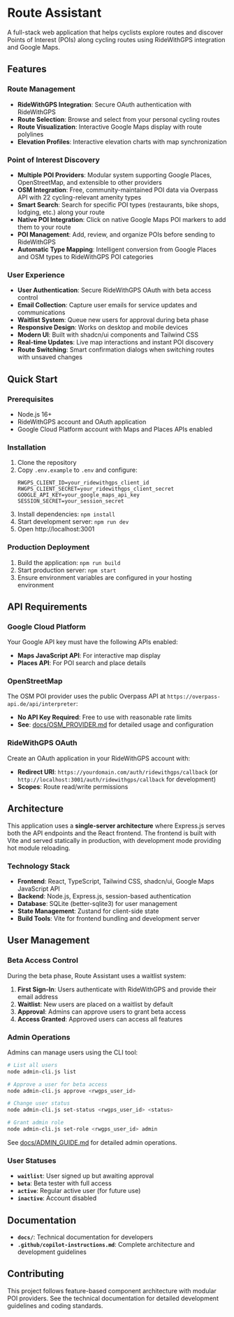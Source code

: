 # Route Assistant

A full-stack web application that helps cyclists explore routes and discover Points of Interest (POIs) along cycling routes using RideWithGPS integration and Google Maps.

## Features

### Route Management
- **RideWithGPS Integration**: Secure OAuth authentication with RideWithGPS
- **Route Selection**: Browse and select from your personal cycling routes
- **Route Visualization**: Interactive Google Maps display with route polylines
- **Elevation Profiles**: Interactive elevation charts with map synchronization

### Point of Interest Discovery
- **Multiple POI Providers**: Modular system supporting Google Places, OpenStreetMap, and extensible to other providers
- **OSM Integration**: Free, community-maintained POI data via Overpass API with 22 cycling-relevant amenity types
- **Smart Search**: Search for specific POI types (restaurants, bike shops, lodging, etc.) along your route
- **Native POI Integration**: Click on native Google Maps POI markers to add them to your route
- **POI Management**: Add, review, and organize POIs before sending to RideWithGPS
- **Automatic Type Mapping**: Intelligent conversion from Google Places and OSM types to RideWithGPS POI categories

### User Experience
- **User Authentication**: Secure RideWithGPS OAuth with beta access control
- **Email Collection**: Capture user emails for service updates and communications
- **Waitlist System**: Queue new users for approval during beta phase
- **Responsive Design**: Works on desktop and mobile devices
- **Modern UI**: Built with shadcn/ui components and Tailwind CSS
- **Real-time Updates**: Live map interactions and instant POI discovery
- **Route Switching**: Smart confirmation dialogs when switching routes with unsaved changes

## Quick Start

### Prerequisites
- Node.js 16+ 
- RideWithGPS account and OAuth application
- Google Cloud Platform account with Maps and Places APIs enabled

### Installation
1. Clone the repository
2. Copy `.env.example` to `.env` and configure:
   ```
   RWGPS_CLIENT_ID=your_ridewithgps_client_id
   RWGPS_CLIENT_SECRET=your_ridewithgps_client_secret
   GOOGLE_API_KEY=your_google_maps_api_key
   SESSION_SECRET=your_session_secret
   ```
3. Install dependencies: `npm install`
4. Start development server: `npm run dev`
5. Open http://localhost:3001

### Production Deployment
1. Build the application: `npm run build`
2. Start production server: `npm start`
3. Ensure environment variables are configured in your hosting environment

## API Requirements

### Google Cloud Platform
Your Google API key must have the following APIs enabled:
- **Maps JavaScript API**: For interactive map display
- **Places API**: For POI search and place details

### OpenStreetMap
The OSM POI provider uses the public Overpass API at `https://overpass-api.de/api/interpreter`:
- **No API Key Required**: Free to use with reasonable rate limits
- **See**: [docs/OSM_PROVIDER.md](docs/OSM_PROVIDER.md) for detailed usage and configuration

### RideWithGPS OAuth
Create an OAuth application in your RideWithGPS account with:
- **Redirect URI**: `https://yourdomain.com/auth/ridewithgps/callback` (or `http://localhost:3001/auth/ridewithgps/callback` for development)
- **Scopes**: Route read/write permissions

## Architecture

This application uses a **single-server architecture** where Express.js serves both the API endpoints and the React frontend. The frontend is built with Vite and served statically in production, with development mode providing hot module reloading.

### Technology Stack
- **Frontend**: React, TypeScript, Tailwind CSS, shadcn/ui, Google Maps JavaScript API
- **Backend**: Node.js, Express.js, session-based authentication
- **Database**: SQLite (better-sqlite3) for user management
- **State Management**: Zustand for client-side state
- **Build Tools**: Vite for frontend bundling and development server

## User Management

### Beta Access Control

During the beta phase, Route Assistant uses a waitlist system:

1. **First Sign-In**: Users authenticate with RideWithGPS and provide their email address
2. **Waitlist**: New users are placed on a waitlist by default
3. **Approval**: Admins can approve users to grant beta access
4. **Access Granted**: Approved users can access all features

### Admin Operations

Admins can manage users using the CLI tool:

```bash
# List all users
node admin-cli.js list

# Approve a user for beta access
node admin-cli.js approve <rwgps_user_id>

# Change user status
node admin-cli.js set-status <rwgps_user_id> <status>

# Grant admin role
node admin-cli.js set-role <rwgps_user_id> admin
```

See [docs/ADMIN_GUIDE.md](docs/ADMIN_GUIDE.md) for detailed admin operations.

### User Statuses

- **`waitlist`**: User signed up but awaiting approval
- **`beta`**: Beta tester with full access
- **`active`**: Regular active user (for future use)
- **`inactive`**: Account disabled

## Documentation

- **`docs/`**: Technical documentation for developers
- **`.github/copilot-instructions.md`**: Complete architecture and development guidelines

## Contributing

This project follows feature-based component architecture with modular POI providers. See the technical documentation for detailed development guidelines and coding standards.

